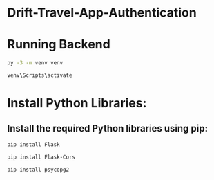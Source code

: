 # Drift-Travel-App-Authentication


# Running Backend


```bash
py -3 -m venv venv
```
```bash
venv\Scripts\activate
```

# Install Python Libraries:
## Install the required Python libraries using pip:

```bash
pip install Flask
```

```bash
pip install Flask-Cors
```

```bash
pip install psycopg2
```


